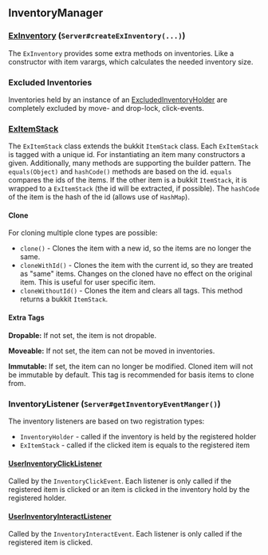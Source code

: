 ## InventoryManager

### [ExInventory] (`Server#createExInventory(...)`)

The `ExInventory` provides some extra methods on inventories. Like a constructor with item varargs, which calculates
the needed inventory size.

### Excluded Inventories

Inventories held by an instance of an [ExcludedInventoryHolder] are completely excluded by move- and drop-lock,
click-events.

### [ExItemStack]

The `ExItemStack` class extends the bukkit `ItemStack` class. Each `ExItemStack` is tagged with a unique id. For
instantiating an item many constructors a given. Additionally, many methods are supporting the builder pattern.
The `equals(Object)` and `hashCode()` methods are based on the id. `equals` compares the ids of the items. If the other
item is a bukkit `ItemStack`, it is wrapped to a `ExItemStack` (the id will be extracted, if possible). The `hashCode`
of the item is the hash of the id (allows use of `HashMap`).

#### Clone

For cloning multiple clone types are possible:

- `clone()` - Clones the item with a new id, so the items are no longer the same.
- `cloneWithId()` - Clones the item with the current id, so they are treated as "same" items. Changes on the cloned have
  no effect on the original item. This is useful for user specific item.
- `cloneWithoutId()` - Clones the item and clears all tags. This method returns a bukkit `ItemStack`.

#### Extra Tags

**Dropable:**
If not set, the item is not dropable.

**Moveable:**
If not set, the item can not be moved in inventories.

**Immutable:**
If set, the item can no longer be modified. Cloned item will not be immutable by default.
This tag is recommended for basis items to clone from.

### InventoryListener (`Server#getInventoryEventManger()`)

The inventory listeners are based on two registration types:

- `InventoryHolder` - called if the inventory is held by the registered holder
- `ExItemStack` - called if the clicked item is equals to the registered item

#### [UserInventoryClickListener]

Called by the `InventoryClickEvent`. Each listener is only called if the registered item is clicked or an item is
clicked in the inventory hold by the registered holder.

#### [UserInventoryInteractListener]

Called by the `InventoryInteractEvent`. Each listener is only called if the registered item is clicked.

[ExInventory]: src/main/java/de/timesnake/basic/bukkit/util/user/ExInventory.java

[ExcludedInventoryHolder]: src/main/java/de/timesnake/basic/bukkit/util/user/ExcludedInventoryHolder.java

[ExItemStack]: src/main/java/de/timesnake/basic/bukkit/util/user/ExItemStack.java

[UserInventoryClickListener]: src/main/java/de/timesnake/basic/bukkit/util/user/event/UserInventoryClickListener.java

[UserInventoryInteractListener]: src/main/java/de/timesnake/basic/bukkit/util/user/event/UserInventoryInteractEvent.java